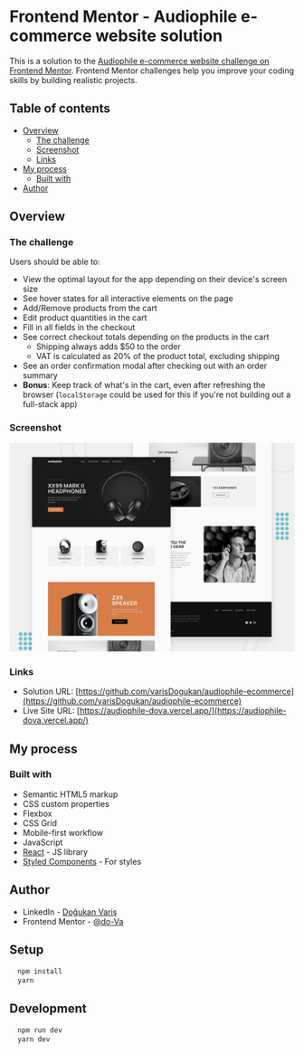 # Frontend Mentor - Audiophile e-commerce website solution

This is a solution to the [Audiophile e-commerce website challenge on Frontend Mentor](https://www.frontendmentor.io/challenges/audiophile-ecommerce-website-C8cuSd_wx). Frontend Mentor challenges help you improve your coding skills by building realistic projects.

## Table of contents

- [Overview](#overview)
  - [The challenge](#the-challenge)
  - [Screenshot](#screenshot)
  - [Links](#links)
- [My process](#my-process)
  - [Built with](#built-with)
- [Author](#author)

## Overview

### The challenge

Users should be able to:

- View the optimal layout for the app depending on their device's screen size
- See hover states for all interactive elements on the page
- Add/Remove products from the cart
- Edit product quantities in the cart
- Fill in all fields in the checkout
- See correct checkout totals depending on the products in the cart
  - Shipping always adds $50 to the order
  - VAT is calculated as 20% of the product total, excluding shipping
- See an order confirmation modal after checking out with an order summary
- **Bonus**: Keep track of what's in the cart, even after refreshing the browser (`localStorage` could be used for this if you're not building out a full-stack app)

### Screenshot

![](./preview.jpg)

### Links

- Solution URL: [https://github.com/varisDogukan/audiophile-ecommerce](https://github.com/varisDogukan/audiophile-ecommerce)
- Live Site URL: [https://audiophile-dova.vercel.app/](https://audiophile-dova.vercel.app/)

## My process

### Built with

- Semantic HTML5 markup
- CSS custom properties
- Flexbox
- CSS Grid
- Mobile-first workflow
- JavaScript
- [React](https://reactjs.org/) - JS library
- [Styled Components](https://styled-components.com/) - For styles

## Author

- LinkedIn - [Doğukan Variş](https://www.linkedin.com/in/dogukanvaris/)
- Frontend Mentor - [@do-Va](https://www.frontendmentor.io/profile/do-Va)

## Setup

```shell
  npm install
  yarn
```

## Development

```shell
  npm run dev
  yarn dev
```
